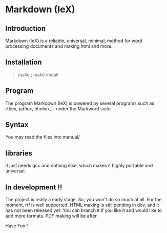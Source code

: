 # Markdown (IeX)

## Introduction
Markdown (IeX) is a reliable, universal, minimal, method for word processing documents and making html and more. 

## Installation
> make ; make install

## Program
The program Markdown (IeX) is powered by several programs such as rtfiex, pdfiex, htmliex,... under the Markword suite.

## Syntax
You may read the files into manual/

## libraries
It just needs gcc and nothing else, which makes it highly portable and universal.

## In development !! 
The project is really a early stage. So, you won't do so much at all. For the moment, rtf is well supported. 
HTML making is still pending in dev, and it has not been released yet. You can branch it if you like it and would like to add more formats. 
PDF making will be after. 

Have Fun !
